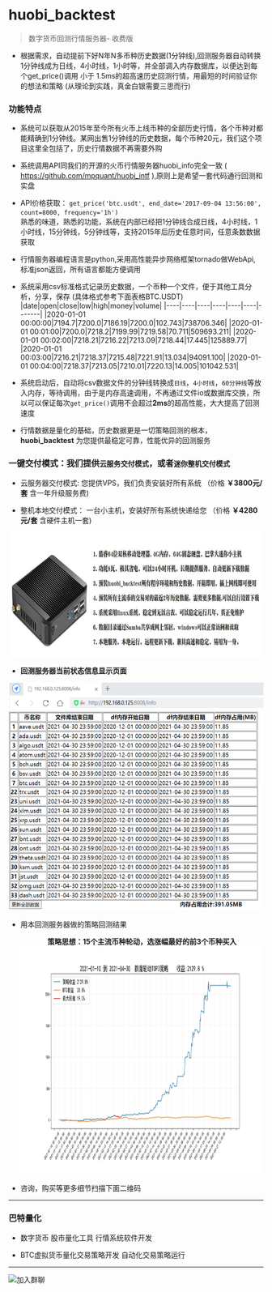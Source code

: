 # huobi_backtest
> 数字货币回测行情服务器- 收费版

* 根据需求，自动提前下好N年N多币种历史数据(1分钟线),回测服务器自动转换1分钟线成为日线，4小时线，1小时等，并全部调入内存数据库，以便达到每个get_price()调用 小于 1.5ms的超高速历史回测行情，用最短的时间验证你的想法和策略 (从理论到实践，真金白银需要三思而行) 

### 功能特点
* 系统可以获取从2015年至今所有火币上线币种的全部历史行情，各个币种对都能精确到1分钟线。某网出售1分钟线的历史数据，每个币种20元，我们这个项目这里全包括了，历史行情数据不再需要外购

* 系统调用API同我们的开源的火币行情服务器huobi_info完全一致 ( https://github.com/mpquant/huobi_intf ),原则上是希望一套代码通行回测和实盘

* API价格获取： `get_price('btc.usdt', end_date='2017-09-04 13:56:00', count=8000, frequency='1h')`   
  熟悉的味道，熟悉的功能，系统在内部已经把1分钟线合成日线，4小时线，1小时线，15分钟线，5分钟线等，支持2015年后历史任意时间，任意条数数据获取

* 行情服务器编程语言是python,采用高性能异步网络框架tornado做WebApi, 标准json返回，所有语言都能方便调用

* 系统采用csv标准格式记录历史数据，一个币种一个文件，便于其他工具分析，分享，保存 (具体格式参考下面表格BTC.USDT)
    |date|open|close|low|high|money|volume|
    |----|----|----|----|----|----|-------|
    |2020-01-01 00:00:00|7194.7|7200.0|7186.19|7200.0|102.743|738706.346|
    |2020-01-01 00:01:00|7200.0|7218.2|7199.99|7219.58|70.711|509693.211|
    |2020-01-01 00:02:00|7218.21|7216.22|7213.09|7218.44|17.445|125889.77|
    |2020-01-01 00:03:00|7216.21|7218.37|7215.48|7221.91|13.034|94091.100|
    |2020-01-01 00:04:00|7218.37|7213.05|7210.01|7220.13|14.005|101042.531|

*  系统启动后，自动将csv数据文件的分钟线转换成`日线`，`4小时线`，`60分钟线`等放入内存，等待调用，由于是内存高速调用，不再通过文件io或数据库交换，所以可以保证每次`get_price()`调用不会超过**2ms**的超高性能，大大提高了回测速度

* 行情数据是量化的基础，历史数据更是一切策略回测的根本，**huobi_backtest** 为您提供最稳定可靠，性能优异的回测服务

### 一键交付模式：我们提供`云服务交付模式`，或者`迷你整机交付模式`
* 云服务器交付模式:  您提供VPS，我们负责安装好所有系统 （价格 **￥3800元/套** 含一年升级服务费)

* 整机本地交付模式： 一台小主机，安装好所有系统快递给您 （价格 **￥4280元/套** 含硬件主机一套)
<div  align="center"> <img src="./img/backtest1.jpg" width = "800" height = "246" /> </div>





* **回测服务器当前状态信息显示页面**
<div  align="center"> <img src="./img/info.png" width = "600" height = "450" /> </div>

* 用本回测服务器做的策略回测结果

  <div  align="center"><b>策略思想：15个主流币种轮动，选涨幅最好的前3个币种买入</b></div>
  <div  align="center"> <img src="./img/H103.jpg" width = "1000" height = "450" /> </div>


* 咨询，购买等更多细节扫描下面二维码


----------------------------------------------------
### 巴特量化
* 数字货币 股市量化工具 行情系统软件开发

* BTC虚拟货币量化交易策略开发 自动化交易策略运行

----------------------------------------------------

![加入群聊](https://github.com/mpquant/huobi_intf/blob/main/img/qrcode.png) 
